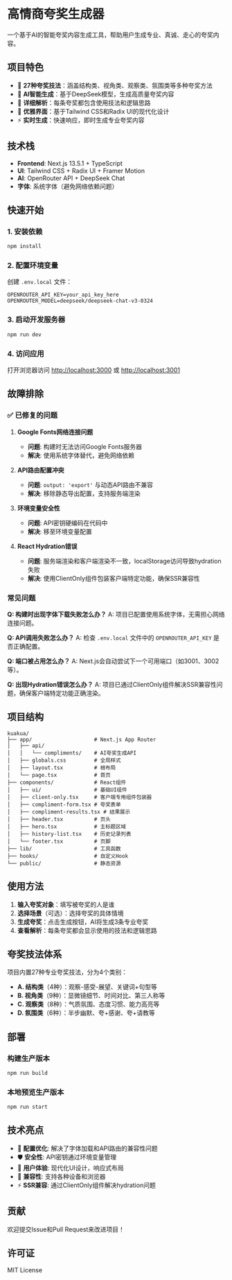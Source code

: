 # 高情商夸奖生成器

一个基于AI的智能夸奖内容生成工具，帮助用户生成专业、真诚、走心的夸奖内容。

## 项目特色

- 🎯 **27种夸奖技法**：涵盖结构类、视角类、观察类、氛围类等多种夸奖方法
- 🤖 **AI智能生成**：基于DeepSeek模型，生成高质量夸奖内容
- 📝 **详细解析**：每条夸奖都包含使用技法和逻辑思路
- 🎨 **优雅界面**：基于Tailwind CSS和Radix UI的现代化设计
- ⚡ **实时生成**：快速响应，即时生成专业夸奖内容

## 技术栈

- **Frontend**: Next.js 13.5.1 + TypeScript
- **UI**: Tailwind CSS + Radix UI + Framer Motion
- **AI**: OpenRouter API + DeepSeek Chat
- **字体**: 系统字体（避免网络依赖问题）

## 快速开始

### 1. 安装依赖
```bash
npm install
```

### 2. 配置环境变量
创建 `.env.local` 文件：
```env
OPENROUTER_API_KEY=your_api_key_here
OPENROUTER_MODEL=deepseek/deepseek-chat-v3-0324
```

### 3. 启动开发服务器
```bash
npm run dev
```

### 4. 访问应用
打开浏览器访问 [http://localhost:3000](http://localhost:3000) 或 [http://localhost:3001](http://localhost:3001)

## 故障排除

### ✅ 已修复的问题

1. **Google Fonts网络连接问题**
   - **问题**: 构建时无法访问Google Fonts服务器
   - **解决**: 使用系统字体替代，避免网络依赖

2. **API路由配置冲突**
   - **问题**: `output: 'export'` 与动态API路由不兼容
   - **解决**: 移除静态导出配置，支持服务端渲染

3. **环境变量安全性**
   - **问题**: API密钥硬编码在代码中
   - **解决**: 移至环境变量配置

4. **React Hydration错误**
   - **问题**: 服务端渲染和客户端渲染不一致，localStorage访问导致hydration失败
   - **解决**: 使用ClientOnly组件包装客户端特定功能，确保SSR兼容性

### 常见问题

**Q: 构建时出现字体下载失败怎么办？**
A: 项目已配置使用系统字体，无需担心网络连接问题。

**Q: API调用失败怎么办？**
A: 检查 `.env.local` 文件中的 `OPENROUTER_API_KEY` 是否正确配置。

**Q: 端口被占用怎么办？**
A: Next.js会自动尝试下一个可用端口（如3001、3002等）。

**Q: 出现Hydration错误怎么办？**
A: 项目已通过ClientOnly组件解决SSR兼容性问题，确保客户端特定功能正确渲染。

## 项目结构

```
kuakua/
├── app/                    # Next.js App Router
│   ├── api/
│   │   └── compliments/    # AI夸奖生成API
│   ├── globals.css         # 全局样式
│   ├── layout.tsx          # 根布局
│   └── page.tsx            # 首页
├── components/             # React组件
│   ├── ui/                 # 基础UI组件
│   ├── client-only.tsx     # 客户端专用组件包装器
│   ├── compliment-form.tsx # 夸奖表单
│   ├── compliment-results.tsx # 结果展示
│   ├── header.tsx          # 页头
│   ├── hero.tsx            # 主标题区域
│   ├── history-list.tsx    # 历史记录列表
│   └── footer.tsx          # 页脚
├── lib/                    # 工具函数
├── hooks/                  # 自定义Hook
└── public/                 # 静态资源
```

## 使用方法

1. **输入夸奖对象**：填写被夸奖的人是谁
2. **选择场景**（可选）：选择夸奖的具体情境
3. **生成夸奖**：点击生成按钮，AI将生成3条专业夸奖
4. **查看解析**：每条夸奖都会显示使用的技法和逻辑思路

## 夸奖技法体系

项目内置27种专业夸奖技法，分为4个类别：

- **A. 结构类**（4种）：观察-感受-展望、关键词+句型等
- **B. 视角类**（9种）：显微镜细节、时间对比、第三人称等  
- **C. 观察类**（8种）：气质氛围、态度习惯、能力高亮等
- **D. 氛围类**（6种）：半步幽默、夸+感谢、夸+请教等

## 部署

### 构建生产版本
```bash
npm run build
```

### 本地预览生产版本
```bash
npm run start
```

## 技术亮点

- 🔧 **配置优化**: 解决了字体加载和API路由的兼容性问题
- 🛡️ **安全性**: API密钥通过环境变量管理
- 🎨 **用户体验**: 现代化UI设计，响应式布局
- 📱 **兼容性**: 支持各种设备和浏览器
- ⚡ **SSR兼容**: 通过ClientOnly组件解决hydration问题

## 贡献

欢迎提交Issue和Pull Request来改进项目！

## 许可证

MIT License 